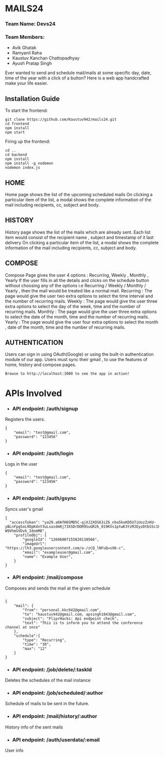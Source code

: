 # MAILS24
### Team Name: Devs24

### Team Members: 
- Avik Ghatak
- Ramyanil Raha
- Kaustuv Kanchan Chattopadhyay
- Ayush Pratap Singh

Ever wanted to send and schedule mail/mails at some specific day, date, time of the year  with a click of a button? Here is a web app handcrafted make your life easier.

## Installation Guide

To start the frontend: 
```
git clone https://github.com/Kaustuv942/mails24.git
cd frontend
npm install
npm start
```
Firing up the frontend: 
```
cd ..
cd backend
npm install 
npm install -g nodemon
nodemon index.js
```
## HOME

Home page shows the list of the upcoming scheduled mails
On clicking a particular item of the list, a modal shows the complete information of the mail including recipients, cc, subject and body.

## HISTORY

History page shows the list of the mails which are already sent.
Each list item would consist of the recipient name , subject and timestamp of it last delivery
On clicking a particular item of the list, a modal shows the complete information of the mail including recipients, cc, subject and body.


## COMPOSE

Compose Page gives the user 4 options : Recurring, Weekly , Monthly , Yearly
If the user fills in all the details and clicks on the schedule button without choosing any of the options i.e Recurring / Weekly / Monthly / Yearly , then the mail would be treated like a normal mail.
Recurring : The page would give the user two extra options to select the time interval and the number of recurring mails.
Weekly : The page would give the user three extra options to select the day of the week, time and the number of recurring mails.
Monthly : The page would give the user three extra options to select the date of the month, time and the number of recurring mails.
Yearly :  The page would give the user four extra options to select the month , date of the month, time and the number of recurring mails.

## AUTHENTICATION 

Users can sign in using OAuth(Google) or using the built-in authentication module of our app.
Users must sync their gmail , to use the features of home, history and compose pages.
```
Browse to http://localhost:3000 to see the app in action!
```

# APIs Involved

- ### API endpoint: /auth/signup

Registers the users.
```
{   
    "email": "test@gmail.com",
    "password": "123456"
}
```
- ### API endpoint: /auth/login

Logs in the user
```
{
    "email": "test@gmail.com",
    "password": "123456"
}
```

- ### API endpoint: /auth/gsync

Syncs user's gmail
```
{
  "accessToken": "ya29.a0AfH6SMD5C-qjXJ2XOS63iZ6_nha5koKD5U7iUozZzKU-yBLnFpg5oL9DpKdnY3uLsasdmRj73XSDrDDR9SuGR2k_019KVs1ptwK3YzMJDyzDtbSSc1F1T6h4cFUMm5cQh0faOrD5gK-W9VhmSVDvk_IdomM8",
    "profileObj": {
        "googleId": "12696007155820138566",
        "imageUrl": "https://lh3.googleusercontent.com/a-/zCQ_lNFuQ=s96-c",
        "email": "exampleuser@gmail.com",
        "name": "Example User",
    }
}
```

- ### API endpoint: /mail/compose

Composes and sends the mail at the given schedule
```

{
	"mail": {
		"from": "personal.kkc942@gmail.com",
		"to": "kaustuv942@gmail.com, apsingh1843@gmail.com",
		"subject": "FliprHacks: Api endpoint check",
		"text": "This is to inform you to attend the conference channel at once"
	},
	"schedule":{
		"type": "Recurring",
        "time": "30",
        "max": "12"
	}
}
```

- ### API endpoint: /job/delete/:taskId

Deletes the schedules of the mail instance

- ### API endpoint: /job/scheduled/:author

Schedule of mails to be sent in the future.

- ### API endpoint: /mail/history/:author

History info of the sent mails

- ### API endpoint: /auth/userdata/:email

User info 

